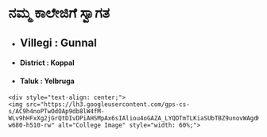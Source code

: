 <!DOCTYPE html>
<html lang="en">
<head>
    <meta charset="UTF-8">
    <meta name="viewport" content="width=device-width, initial-scale=1.0">
    <title>HOME PAGE</title>
</head>
<body>
    <h1>ನಮ್ಮ ಕಾಲೇಜಿಗೆ ಸ್ವಾಗತ</h1>
    <ul><li><h2>Villegi : Gunnal</h2>
    </li><li><h4>District  : Koppal</h4></li><li><h4>Taluk : Yelbruga</h4></li></ul>

    <div style="text-align: center;">
    <img src="https://lh3.googleusercontent.com/gps-cs-s/AC9h4noPTwOdOAp9db8lW4fM-WLv9hHFxXg2jGrQtDIvDPiAHSMpAx6sIAliou4oGAZA_LYQDTmTLKiaSUbTBZ9unovWAgdK_Pc3Z6dvutBAVs5y_H625vhxiHDwR6XlhbEvJCCi_mGs=s680-w680-h510-rw" alt="College Image" style="width: 60%;">
  </div>
